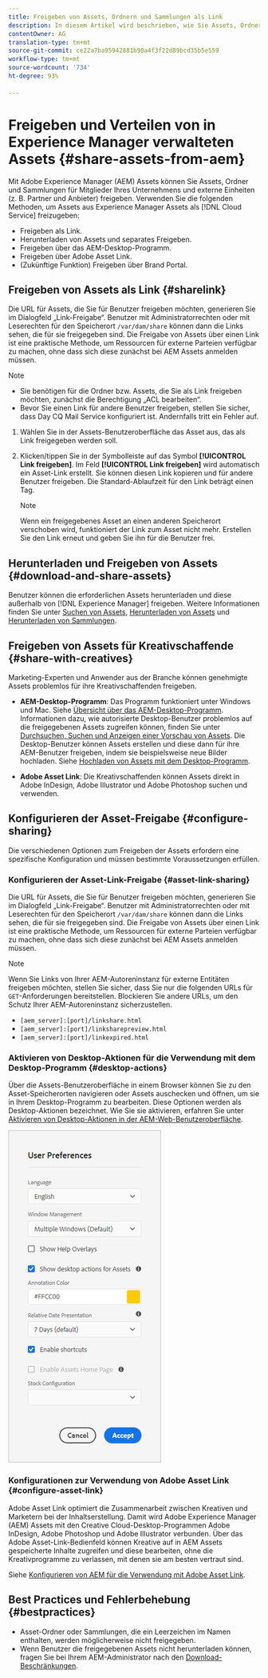 ```yaml
---
title: Freigeben von Assets, Ordnern und Sammlungen als Link
description: In diesem Artikel wird beschrieben, wie Sie Assets, Ordner und Sammlungen in Adobe Experience Manager Assets als Hyperlink freigeben.
contentOwner: AG
translation-type: tm+mt
source-git-commit: ce22a7ba95942881b90a4f3f22d89bcd35b5e559
workflow-type: tm+mt
source-wordcount: '734'
ht-degree: 93%

---
```



# Freigeben und Verteilen von in Experience Manager verwalteten Assets {#share-assets-from-aem}

Mit Adobe Experience Manager (AEM) Assets können Sie Assets, Ordner und Sammlungen für Mitglieder Ihres Unternehmens und externe Einheiten (z. B. Partner und Anbieter) freigeben. Verwenden Sie die folgenden Methoden, um Assets aus Experience Manager Assets als [!DNL Cloud Service] freizugeben:

* Freigeben als Link.
* Herunterladen von Assets und separates Freigeben.
* Freigeben über das AEM-Desktop-Programm.
* Freigeben über Adobe Asset Link.
* (Zukünftige Funktion) Freigeben über Brand Portal.

## Freigeben von Assets als Link {#sharelink}

Die URL für Assets, die Sie für Benutzer freigeben möchten, generieren Sie im Dialogfeld „Link-Freigabe“. Benutzer mit Administratorrechten oder mit Leserechten für den Speicherort `/var/dam/share` können dann die Links sehen, die für sie freigegeben sind. Die Freigabe von Assets über einen Link ist eine praktische Methode, um Ressourcen für externe Parteien verfügbar zu machen, ohne dass sich diese zunächst bei AEM Assets anmelden müssen.

>[!NOTE]
>
>* Sie benötigen für die Ordner bzw. Assets, die Sie als Link freigeben möchten, zunächst die Berechtigung „ACL bearbeiten“.
>* Bevor Sie einen Link für andere Benutzer freigeben, stellen Sie sicher, dass Day CQ Mail Service konfiguriert ist. Andernfalls tritt ein Fehler auf.


1. Wählen Sie in der Assets-Benutzeroberfläche das Asset aus, das als Link freigegeben werden soll.
1. Klicken/tippen Sie in der Symbolleiste auf das Symbol **[!UICONTROL Link freigeben]**. Im Feld **[!UICONTROL Link freigeben]** wird automatisch ein Asset-Link erstellt. Sie können diesen Link kopieren und für andere Benutzer freigeben. Die Standard-Ablaufzeit für den Link beträgt einen Tag.

   >[!NOTE]
   >
   >Wenn ein freigegebenes Asset an einen anderen Speicherort verschoben wird, funktioniert der Link zum Asset nicht mehr. Erstellen Sie den Link erneut und geben Sie ihn für die Benutzer frei.

<!--
## Share assets as a link {#sharelink}

To generate the URL for assets you want to share with users, use the Link Sharing dialog. Users with administrator privileges or with read permissions at `/var/dam/share` location are able to view the links shared with them. Sharing assets through a link is a convenient way of making resources available to external parties without them having to first log in to AEM Assets.

>[!NOTE]
>
>* You need Edit ACL permission on the folder or the asset that you want to share as a link.
>* Before you share a link with users, ensure that Day CQ Mail Service is configured. Otherwise, an error occurs.

1. In the Assets user interface, select the asset to share as a link.
1. From the toolbar, click/tap the **[!UICONTROL Share Link]**.

   An asset link is auto-created in the **[!UICONTROL Share Link]** field. Copy this link and share it with the users. The default expiration time for the link is one day.

   Alternatively, proceed to perform steps 3-7 of this procedure to add email recipients, configure the expiration time for the link, and send it from the dialog.

   >[!NOTE]
   >
   >If a shared asset is moved to a different location, its link stops working. Re-create the link and re-share with the users.

1. From the web console, open the **[!UICONTROL Day CQ Link Externalizer]** configuration and modify the following properties in the **[!UICONTROL Domains]** field with the values mentioned against each:

    * local
    * author
    * publish

   For the local and author properties, provide the URL for the local and author instance respectively. Both local and author properties have the same value if you run a single AEM author instance. For publish, provide the URL for the publish instance.

1. In the email address box of the **[!UICONTROL Link Sharing]** dialog, type the email ID of the user you want to share the link with. You can also share the link with multiple users.

   If the user is a member of your organization, select the user's email ID from the suggested email IDs that appear in the list below the typing area. For an external user, type the complete email ID and then select it from the list.

   To enable emails to be sent out to users, configure the SMTP server details in [Day CQ Mail Service](/help/assets/configure-asset-sharing.md#configmailservice).

   >[!NOTE]
   >
   >If you enter an email ID of a user that is not a member of your organization, the words "External User" are prefixed with the email ID of the user.

1. In the **[!UICONTROL Subject]** box, enter a subject for the asset you want to share.
1. In the **[!UICONTROL Message]** box, enter an optional message.
1. In the **[!UICONTROL Expiration]** field, specify an expiration date and time for the link using the date picker. By default, the expiration date is set for a week from the date you share the link.
1. To let users download the original image along with the renditions, select **[!UICONTROL Allow download of original file]**.

   >[!NOTE]
   >
   >By default, users can only download the renditions of the asset that you share as a link.

1. Click **[!UICONTROL Share]**. A message confirms that the link is shared with the users through an email.
1. To view the shared asset, click/tap the link in the email that is sent to the user. The shared asset is displayed in the **[!UICONTROL Adobe Marketing Cloud]** page.

   To toggle to the list view, click/tap the layout icon in the toolbar.

1. To generate a preview of the asset, click/tap the shared asset. To close the preview and return to the **[!UICONTROL Marketing Cloud]** page, click/tap **[!UICONTROL Back]** in the toolbar. If you have shared a folder, click/tap **[!UICONTROL Parent Folder]** to return to the parent folder.

   >[!NOTE]
   >
   >AEM supports generating the preview of assets of these MIME types: JPG, PNG, GIF, BMP, INDD, PDF, and PPT. You can only download the assets of the other MIME types.

1. To download the shared asset, click/tap **[!UICONTROL Select]** from the toolbar, click/tap the asset, and then click/tap **[!UICONTROL Download]** from the toolbar.
1. To view the assets you shared as links, go to the Assets user interface and click/tap the GlobalNav icon. Choose **[!UICONTROL Navigation]** from the list to display the Navigation pane.
1. From the Navigation pane, choose **[!UICONTROL Shared Links]** to display a list of shared assets.
1. To un-share an asset, select it and tap/click **[!UICONTROL Unshare]** from the toolbar.

A message confirms that you unshared the asset. In addition, the entry for the asset is removed from the list.
-->

## Herunterladen und Freigeben von Assets {#download-and-share-assets}

Benutzer können die erforderlichen Assets herunterladen und diese außerhalb von [!DNL Experience Manager] freigeben. Weitere Informationen finden Sie unter [Suchen von Assets](/help/assets/search-assets.md), [Herunterladen von Assets](/help/assets/download-assets-from-aem.md) und [Herunterladen von Sammlungen](manage-collections.md#download-a-collection).

## Freigeben von Assets für Kreativschaffende {#share-with-creatives}

Marketing-Experten und Anwender aus der Branche können genehmigte Assets problemlos für ihre Kreativschaffenden freigeben.

* **AEM-Desktop-Programm**: Das Programm funktioniert unter Windows und Mac. Siehe [Übersicht über das AEM-Desktop-Programm](https://experienceleague.adobe.com/docs/experience-manager-desktop-app/using/introduction.html?lang=de). Informationen dazu, wie autorisierte Desktop-Benutzer problemlos auf die freigegebenen Assets zugreifen können, finden Sie unter [Durchsuchen, Suchen und Anzeigen einer Vorschau von Assets](https://experienceleague.adobe.com/docs/experience-manager-desktop-app/using/using.html#browse-search-preview-assets). Die Desktop-Benutzer können Assets erstellen und diese dann für ihre AEM-Benutzer freigeben, indem sie beispielsweise neue Bilder hochladen. Siehe [Hochladen von Assets mit dem Desktop-Programm](https://experienceleague.adobe.com/docs/experience-manager-desktop-app/using/using.html#upload-and-add-new-assets-to-aem).

* **Adobe Asset Link**: Die Kreativschaffenden können Assets direkt in Adobe InDesign, Adobe Illustrator und Adobe Photoshop suchen und verwenden.

## Konfigurieren der Asset-Freigabe {#configure-sharing}

Die verschiedenen Optionen zum Freigeben der Assets erfordern eine spezifische Konfiguration und müssen bestimmte Voraussetzungen erfüllen.

### Konfigurieren der Asset-Link-Freigabe {#asset-link-sharing}

<!-- TBD: Web Console is not there so how to configure Day CQ email service? Or is it not required now? -->

Die URL für Assets, die Sie für Benutzer freigeben möchten, generieren Sie im Dialogfeld „Link-Freigabe“. Benutzer mit Administratorrechten oder mit Leserechten für den Speicherort `/var/dam/share` können dann die Links sehen, die für sie freigegeben sind. Die Freigabe von Assets über einen Link ist eine praktische Methode, um Ressourcen für externe Parteien verfügbar zu machen, ohne dass sich diese zunächst bei AEM Assets anmelden müssen.

>[!NOTE]
>
>Wenn Sie Links von Ihrer AEM-Autoreninstanz für externe Entitäten freigeben möchten, stellen Sie sicher, dass Sie nur die folgenden URLs für `GET`-Anforderungen bereitstellen. Blockieren Sie andere URLs, um den Schutz Ihrer AEM-Autoreninstanz sicherzustellen.
>* `[aem_server]:[port]/linkshare.html`
>* `[aem_server]:[port]/linksharepreview.html`
>* `[aem_server]:[port]/linkexpired.html`


<!--
## Configure Day CQ mail service {#configmailservice}

Before you can share assets as links, configure the email service.

1. Click or tap the AEM logo, and then navigate to **[!UICONTROL Tools]** &gt; **[!UICONTROL Operations]** &gt; **[!UICONTROL Web Console]**.
1. From the list of services, locate **[!UICONTROL Day CQ Mail Service]**.
1. Click the **[!UICONTROL Edit]** icon beside the service, and configure the following parameters for **Day CQ Mail Service]** with the details mentioned against their names:

    * SMTP server host name: email server host name
    * SMTP server port: email server port
    * SMTP user: email server user name
    * SMTP password: email server password

1. Click/tap **[!UICONTROL Save]**.
-->

<!-- TBD: Commenting as Web Console is not available. Document the appropriate OSGi config method if available in CS.
### Configure maximum data size {#maxdatasize}

When you download assets from the link shared using the Link Sharing feature, AEM compresses the asset hierarchy from the repository and then returns the asset in a ZIP file. However, in the absence of limits to the amount of data that can be compressed in a ZIP file, huge amounts of data is subjected to compression, which causes out of memory errors in JVM. To secure the system from a potential denial of service attack due to this situation, you can configure the maximum size of the downloaded files. If uncompressed size of the asset exceeds the configured value, asset download requests are rejected. The default value is 100 MB.

1. Click/Tap the AEM logo and then go to **[!UICONTROL Tools]** &gt; **[!UICONTROL Operations]** &gt; **[!UICONTROL Web Console]**.
1. From the web console, locate the **[!UICONTROL Day CQ DAM Adhoc Asset Share Proxy Servlet]** configuration.
1. Open the configuration in edit mode, and modify the value of the **[!UICONTROL Max Content Size (uncompressed)]** parameter.
1. Save the changes.
-->

<!--
Add content or link about how to configure sharing via BP, DA, AAL, etc.
-->

### Aktivieren von Desktop-Aktionen für die Verwendung mit dem Desktop-Programm {#desktop-actions}

Über die Assets-Benutzeroberfläche in einem Browser können Sie zu den Asset-Speicherorten navigieren oder Assets auschecken und öffnen, um sie in Ihrem Desktop-Programm zu bearbeiten. Diese Optionen werden als Desktop-Aktionen bezeichnet. Wie Sie sie aktivieren, erfahren Sie unter [Aktivieren von Desktop-Aktionen in der AEM-Web-Benutzeroberfläche](https://experienceleague.adobe.com/docs/experience-manager-desktop-app/using/using.html#desktopactions-v2).

![Aktivieren von Desktop-Aktionen aktivieren, die beim Arbeiten mit dem Desktop-Programm als Verknüpfung verwendet werden](assets/enable_desktop_actions.png)

### Konfigurationen zur Verwendung von Adobe Asset Link {#configure-asset-link}

Adobe Asset Link optimiert die Zusammenarbeit zwischen Kreativen und Marketern bei der Inhaltserstellung. Damit wird Adobe Experience Manager (AEM) Assets mit den Creative Cloud-Desktop-Programmen Adobe InDesign, Adobe Photoshop und Adobe Illustrator verbunden. Über das Adobe Asset-Link-Bedienfeld können Kreative auf in AEM Assets gespeicherte Inhalte zugreifen und diese bearbeiten, ohne die Kreativprogramme zu verlassen, mit denen sie am besten vertraut sind.

Siehe [Konfigurieren von AEM für die Verwendung mit Adobe Asset Link](https://helpx.adobe.com/de/enterprise/using/configure-aem-assets-for-asset-link.html).

## Best Practices und Fehlerbehebung {#bestpractices}

* Asset-Ordner oder Sammlungen, die ein Leerzeichen im Namen enthalten, werden möglicherweise nicht freigegeben.
* Wenn Benutzer die freigegebenen Assets nicht herunterladen können, fragen Sie bei Ihrem AEM-Administrator nach den [Download-Beschränkungen](#maxdatasize).

<!--
* If you cannot send email with links to shared assets or if the other users cannot receive your email, check with your AEM administrator if the [email service](/help/assets/configure-asset-sharing.md#configmailservice) is configured or not. 
* If you cannot share assets using link sharing functionality, ensure that you have the appropriate permissions. See [share assets](#sharelink).
-->

<!-- TBD: Add content or link about how to share using Brand Portal when it is available on [!DNL Cloud Service].
-->
